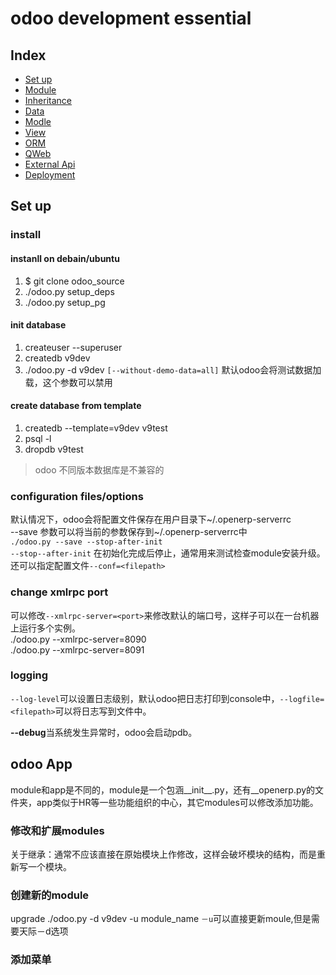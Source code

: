 # odoo development essential
## Index
- [Set up]()
- [Module]()
- [Inheritance]() 
- [Data]() 
- [Modle]()
- [View]()
- [ORM]()
- [QWeb]()
- [External Api]()
- [Deployment]()


## Set up
### install
#### instanll on debain/ubuntu   
1. $ git clone odoo_source
2. ./odoo.py setup_deps
3. ./odoo.py setup_pg

#### init database
1. createuser --superuser  
2. createdb v9dev  
3. ./odoo.py -d v9dev `[--without-demo-data=all]` 默认odoo会将测试数据加载，这个参数可以禁用
#### create database from  template
1. createdb --template=v9dev v9test
2. psql -l 
3. dropdb v9test

> odoo 不同版本数据库是不兼容的  

### configuration files/options
默认情况下，odoo会将配置文件保存在用户目录下~/.openerp-serverrc  
--save 参数可以将当前的参数保存到~/.openerp-serverrc中  
`./odoo.py --save --stop-after-init`    
`--stop--after-init` 在初始化完成后停止，通常用来测试检查module安装升级。  
还可以指定配置文件`--conf=<filepath>`
### change xmlrpc port 
可以修改`--xmlrpc-server=<port>`来修改默认的端口号，这样子可以在一台机器上运行多个实例。  
./odoo.py --xmlrpc-server=8090  
./odoo.py --xmlrpc-server=8091   

### logging
`--log-level`可以设置日志级别，默认odoo把日志打印到console中，`--logfile=<filepath>`可以将日志写到文件中。  

**--debug**当系统发生异常时，odoo会启动pdb。  

## odoo App
module和app是不同的，module是一个包涵__init__.py，还有__openerp.py的文件夹，app类似于HR等一些功能组织的中心，其它modules可以修改添加功能。  
### 修改和扩展modules
关于继承：通常不应该直接在原始模块上作修改，这样会破坏模块的结构，而是重新写一个模块。
### 创建新的module
upgrade ./odoo.py -d v9dev -u module_name `－u`可以直接更新moule,但是需要天际－d选项   
### 添加菜单



 


